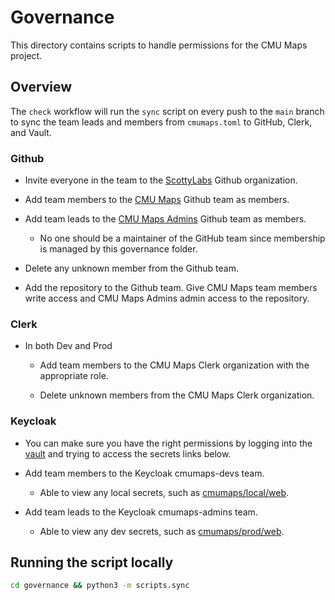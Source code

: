 # Governance

This directory contains scripts to handle permissions for the CMU Maps project.

## Overview

The `check` workflow will run the `sync` script on every push to the `main` branch to sync the team leads and members from `cmumaps.toml` to GitHub, Clerk, and Vault.

### Github

- Invite everyone in the team to the [ScottyLabs](https://github.com/ScottyLabs) Github organization.
  
- Add team members to the [CMU Maps](https://github.com/orgs/ScottyLabs/teams/cmu-maps) Github team as members.

- Add team leads to the [CMU Maps Admins](https://github.com/orgs/ScottyLabs/teams/cmu-maps-admins) Github team as members.
  - No one should be a maintainer of the GitHub team since membership is managed by this governance folder.

- Delete any unknown member from the Github team.

- Add the repository to the Github team. Give CMU Maps team members write access and CMU Maps Admins admin access to the repository.

### Clerk

- In both Dev and Prod
  - Add team members to the CMU Maps Clerk organization with the appropriate role.

  - Delete unknown members from the CMU Maps Clerk organization.

### Keycloak

- You can make sure you have the right permissions by logging into the [vault](https://secrets.scottylabs.org/ui/vault/auth?with=oidc) and trying to access the secrets links below.

- Add team members to the Keycloak cmumaps-devs team.
  - Able to view any local secrets, such as [cmumaps/local/web](https://secrets.scottylabs.org/ui/vault/secrets/ScottyLabs/kv/cmumaps%2Flocal%2Fweb/details).

- Add team leads to the Keycloak cmumaps-admins team.
  - Able to view any dev secrets, such as [cmumaps/prod/web](https://secrets.scottylabs.org/ui/vault/secrets/ScottyLabs/kv/cmumaps%2Fprod%2Fweb/details).

## Running the script locally

```zsh
cd governance && python3 -m scripts.sync
```
